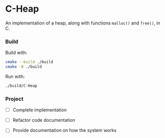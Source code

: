 # C-Heap
An implementation of a heap, along with functions `malloc()` and `free()`, in C.

### Build
Build with:
```sh
cmake --build ./build
cmake -B ./build
```
Run with:
```sh
./build/C-Heap
```

### Project
- [ ] Complete implementation
- [ ] Refactor code documentation
- [ ] Provide documentation on how the system works

